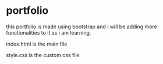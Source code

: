 # portfolio
this portfolio is made using bootstrap and i will be adding more functionalities to it as i am learning.

index.html is the main file

style.css is the custom css file
